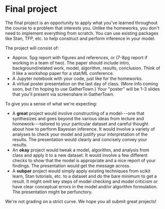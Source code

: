 # Final project

The final project is an opportunity to apply what you've learned throughout the course to a problem that interests you. Unlike the homeworks, you don't need to implement everything from scratch. You can use existing packages like Stan, TFP, etc. to help construct and perform inference in your model.

The project will consist of:
- Approx. 5pg report with figures and references, or (7-8pg report if working in a team of two). The paper should include intro, background/related work, model, algorithm, results, conclusion. Think of it like a workshop paper for a stat/ML conference.
- A Jupyter notebook with your code, just like for the homeworks.
- A virtual poster presentation on the last day of class. (More info coming soon, but I’m hoping to use GatherTown.) Your "poster" will be 1-3 slides that you'll present via screenshare in GatherTown.

To give you a sense of what we're expecting:
- A **great** project would involve constructing of a model---one that synthesizes and goes beyond the various ideas from lecture and homework---tailored to your particular dataset and careful thought about how to perform Bayesian inference. It would involve a variety of analyses to check your model and justify your interpretation of the results. The presentation would clearly and concisely convey your results. 
- An **okay** project would tweak a model, algorithm, and analysis from class and apply it to a new dataset. It would involve a few different checks to show that the model is appropriate and a nice report of your findings. The presentation would get the message across. 
- A **subpar** project would simply apply existing techniques from scikit learn, Stan tutorials, etc. to a dataset and do the bare minimum to get a result. It might omit key steps of model checking and model criticism or have clear conceptual errors in the model and/or algorithm formulation. The presentation might be perfunctory.

We're not grading on a strict curve. We hope you all submit great projects!

